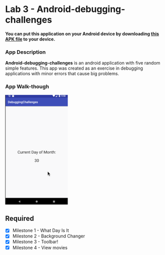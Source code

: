 # Lab 3 - Android-debugging-challenges
**You can put this application on your Android device by downloading [this APK file](app-release-unsigned.apk) to your device.**

### App Description
**Android-debugging-challenges** is an android application with five random simple features. This app was created as an exercise in debugging applications with minor errors that cause big problems.

### App Walk-though
<img src="walkthrough1.gif" width=200><br>

## Required

- [x] Milestone 1 - What Day Is It
- [x] Milestone 2 - Background Changer
- [x] Milestone 3 - Toolbar!
- [x] Milestone 4 - View movies
